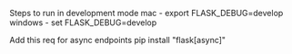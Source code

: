 Steps to run in development mode
mac - export FLASK_DEBUG=develop    
windows - set FLASK_DEBUG=develop


Add this req for async endpoints
pip install "flask[async]"
